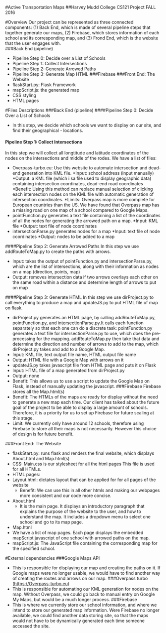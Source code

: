 #Active Transportation Maps
##Harvey Mudd College CS121 Project FALL 2016 

#Overview
Our project can be represented as three connected components: (1) Back End, which is made of several pipeline steps that together generate our maps, (2) Firebase, which stores information of each school and its corresponding map, and (3) Frond End, which is the website that the user engages with.  
###Back End (pipeline)
- Pipeline Step 0: Decide over a List of Schools
- Pipeline Step 1: Collect Intersections
- Pipeline Step 2: Generate Arrowed Paths
- Pipeline Step 3: Generate Map HTML
###Firebase
###Front End: The Website
- flaskStart.py: Flask Framework
- mapScript.js: the generated map
- CSS styling
- HTML pages


#Files Descriptions
###Back End (pipeline)
####Pipeline Step 0: Decide Over a List of Schools
- In this step, we decide which schools we want to display on our site, and find their geographical - locations. 


#### Pipeline Step 1: Collect Intersections
In this step we will collect all longtitude and latitude coordinates of the nodes on the intersections and middle of the rodes. We have a list of files:
- Overpass-turbo.eu: Use this website to automate intersection and dead-end generation into KML file. 
*Input: school address (input manually)
*Output: a KML file (which i sa file used to display geographic data) containing intersection coordinates, dead-end road coordinates
*Benefit: Using this method can replace manual selection of clicking each intersection nodes on the KML file with automatic generation of intersection coordinates.
*Limits: Overpass map is more complete for European countries than the US. We have found that Overpass map has a missing road on one map of a school compared to Google Maps. 
- pointFunction.py generates a text file containing a list of the coordinates of all the nodes for generating the arrowed path on a map. 
*Input: KML file
*Output: text file of node coordinates
- intersectionParse.py generates nodes for a map
*Input: text file of node coordinates
*Output: nodes to be added to a map


####Pipeline Step 2: Generate Arrowed Paths
In this step we use addRouteToMap.py to create the paths with arrows.
 - Input: takes the output of pointFunction.py and intersectionParse.py, which are the list of intersections, along with their information as nodes on a map (direction, points, map)
 - Output: removes intersection data if two arrows overlays each other on the same road within a distance and determine length of arrows to put on map


####Pipeline Step 3: Generate HTML
In this step we use dirProject.py to call everything to produce a map and updateJS.py to put HTML file of map on flask.
- dirProject.py generates an HTML page, by calling addRouteToMap.py, pointFunction.py, and intersectionParse.py.It calls each function separately so that each one can do a discrete task: pointFunction.py generates a text file for intersectionParse.py to use, which does the pre-processing for the mapping. addRouteToMap.py then take that data and determine the direction and number of arrows to add to the map, which dirProject.py takes and add to a Google Map. 
 - Input: KML file, text output file name, HTML output file name
 - Output: HTML file with a Google Map with arrows on it
- updateJS.py takes javascript file from HTML page and puts it on Flask
 - Input:  HTML file of a map generated from dirProject.py
 - Output: none
 - Benefit: This allows us to use a script to update the Google Map on Flask, instead of manually updating the javascript.
###Firebase
Firebase stores all the Map.html(s)
- Benefit: The HTMLs of the maps are ready for display without the need to generate a new map each time. Our client has talked about the future goal of the project to be able to display a large amount of schools. Therefore, it is a priority for us to set up Firebase for future scaling at this stage.
- Limit: We currently only have around 12 schools, therefore using Firebase to store all their maps is not necessarily. However this choice of design is for future benefit. 


###Front End: The Website
- flaskStart.py: runs flask and renders the final website, which displays About.html and Map.html(s)
- CSS: Main.css is our stylesheet for all the html pages
This file is used for all HTMLs. 
 - HTML pages: 
  - Layout.html: dictates layout that can be applied for for all pages of the website
    - Benefit: We can use this in all other htmls and making our webpages more consistent and our code more concise.
  - About.html
    - It is the main page. It displays an introductory paragraph that explains the purpose of the website to the user, and how to understand the map. It includes a dropdown menu to select one school and go to its map page.
   - Map.html
   - We have a list of map pages. Each page displays the embedded mapScript javascript of one school with arrowed paths on the map.
 - mapScript.js: The JavaScript file containing the corresponding map for the specified school.
 
#External dependencies 
###Google Maps API
 - This is responsible for displaying our map and creating the paths on it. If Google maps were no longer usable, we would have to find another way of creating the routes and arrows on our map. 
###Overpass turbo (https://Overpass-turbo.eu)
 - This is responsible for automating our KML generation for nodes on the map. Without Overpass, we could go back to manual entry on Google My Maps, but would be a much longer process. 
###Firebase
 - This is where we currently store our school information, and where we intend to store our generated map information. Were Firebase no longer available, we could find another data storing site, so that the maps would not have to be dynamically generated each time someone accessed the site. 

